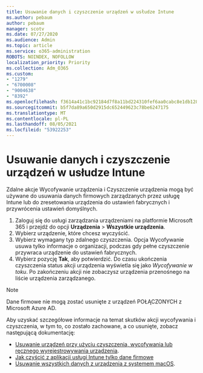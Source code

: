 ```yaml
---
title: Usuwanie danych i czyszczenie urządzeń w usłudze Intune
ms.author: pebaum
author: pebaum
manager: scotv
ms.date: 07/27/2020
ms.audience: Admin
ms.topic: article
ms.service: o365-administration
ROBOTS: NOINDEX, NOFOLLOW
localization_priority: Priority
ms.collection: Adm_O365
ms.custom:
- "1279"
- "6700008"
- "9004638"
- "8392"
ms.openlocfilehash: f3614a41c1bc92184d7f8a11bd224310fef6aa0cabc8e1db1288bde01ca1cb5a
ms.sourcegitcommit: b5f7da89a650d2915dc652449623c78be6247175
ms.translationtype: MT
ms.contentlocale: pl-PL
ms.lasthandoff: 08/05/2021
ms.locfileid: "53922253"
---
```

# <a name="removing-data-and-wiping-devices-from-intune"></a>Usuwanie danych i czyszczenie urządzeń w usłudze Intune

Zdalne akcje Wycofywanie urządzenia i Czyszczenie urządzenia mogą być używane do usuwania danych firmowych zarządzanych przez usługę Intune lub do zresetowania urządzenia do ustawień fabrycznych i przywrócenia ustawień domyślnych.

1. Zaloguj się do usługi zarządzania urządzeniami na platformie Microsoft 365 i przejdź do opcji **Urządzenia** > **Wszystkie urządzenia**.
2. Wybierz urządzenie, które chcesz wyczyścić.
3. Wybierz wymagany typ zdalnego czyszczenia. Opcja Wycofywanie usuwa tylko informacje o organizacji, podczas gdy pełne czyszczenie przywraca urządzenie do ustawień fabrycznych.
4. Wybierz pozycję **Tak**, aby potwierdzić. Do czasu ukończenia czyszczenia status akcji urządzenia wyświetla się jako *Wycofywanie w toku*.
    Po zakończeniu akcji nie zobaczysz urządzenia przenośnego na liście urządzenia zarządzanego. 

> [!NOTE]
> Dane firmowe nie mogą zostać usunięte z urządzeń POŁĄCZONYCH z Microsoft Azure AD. 

Aby uzyskać szczegółowe informacje na temat skutków akcji wycofywania i czyszczenia, w tym to, co zostało zachowane, a co usunięte, zobacz następującą dokumentację:

- [Usuwanie urządzeń przy użyciu czyszczenia, wycofywania lub ręcznego wyrejestrowywania urządzenia](https://docs.microsoft.com/mem/intune/remote-actions/devices-wipe).
- [Jak czyścić z aplikacji usługi Intune tylko dane firmowe](https://docs.microsoft.com/mem/intune/apps/apps-selective-wipe)
- [Usuwanie wszystkich danych z urządzenia z systemem macOS](https://docs.microsoft.com/mem/intune/remote-actions/device-erase).